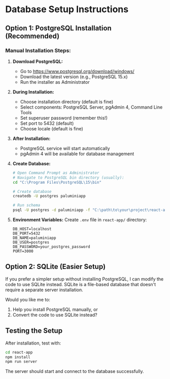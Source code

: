 # Database Setup Instructions

## Option 1: PostgreSQL Installation (Recommended)

### Manual Installation Steps:

1. **Download PostgreSQL:**
   - Go to https://www.postgresql.org/download/windows/
   - Download the latest version (e.g., PostgreSQL 15.x)
   - Run the installer as Administrator

2. **During Installation:**
   - Choose installation directory (default is fine)
   - Select components: PostgreSQL Server, pgAdmin 4, Command Line Tools
   - Set superuser password (remember this!)
   - Set port to 5432 (default)
   - Choose locale (default is fine)

3. **After Installation:**
   - PostgreSQL service will start automatically
   - pgAdmin 4 will be available for database management

4. **Create Database:**
   ```bash
   # Open Command Prompt as Administrator
   # Navigate to PostgreSQL bin directory (usually):
   cd "C:\Program Files\PostgreSQL\15\bin"
   
   # Create database
   createdb -U postgres paluminiapp
   
   # Run schema
   psql -U postgres -d paluminiapp -f "C:\path\to\your\project\react-app\server\config\schema.sql"
   ```

5. **Environment Variables:**
   Create `.env` file in `react-app/` directory:
   ```
   DB_HOST=localhost
   DB_PORT=5432
   DB_NAME=paluminiapp
   DB_USER=postgres
   DB_PASSWORD=your_postgres_password
   PORT=3000
   ```

## Option 2: SQLite (Easier Setup)

If you prefer a simpler setup without installing PostgreSQL, I can modify the code to use SQLite instead. SQLite is a file-based database that doesn't require a separate server installation.

Would you like me to:
1. Help you install PostgreSQL manually, or
2. Convert the code to use SQLite instead?

## Testing the Setup

After installation, test with:
```bash
cd react-app
npm install
npm run server
```

The server should start and connect to the database successfully.
